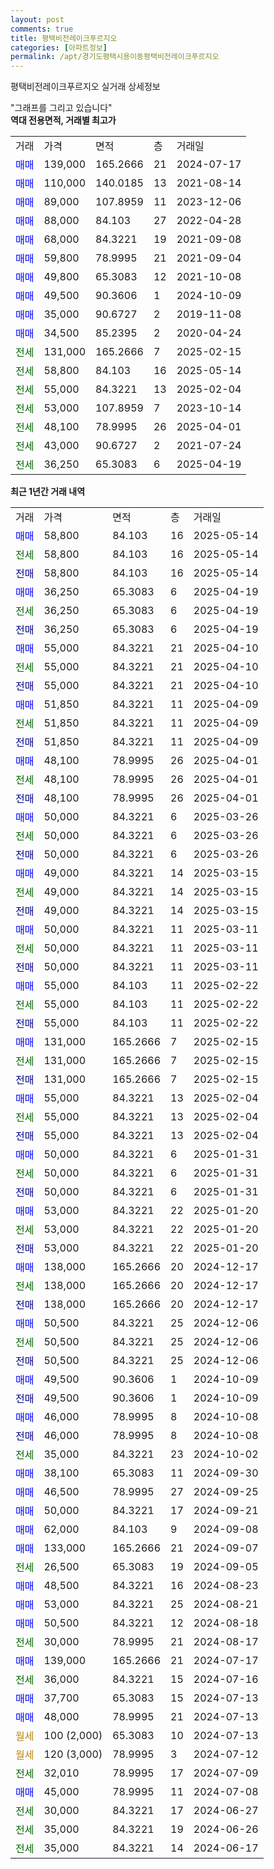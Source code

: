 ```yaml
---
layout: post
comments: true
title: 평택비전레이크푸르지오
categories: [아파트정보]
permalink: /apt/경기도평택시용이동평택비전레이크푸르지오
---
```


평택비전레이크푸르지오 실거래 상세정보

<script type="text/javascript">
  google.charts.load('current', {'packages':['line', 'corechart']});
  google.charts.setOnLoadCallback(drawChart);

  function drawChart() {
    var data = new google.visualization.DataTable();
    data.addColumn('date', '거래일');
    data.addColumn('number', "매매");
    data.addColumn('number', "전세");
    data.addColumn('number', "전매");

    data.addRows([[new Date(Date.parse("2025-05-14")), 58800, null, null], [new Date(Date.parse("2025-05-14")), null, 58800, null], [new Date(Date.parse("2025-05-14")), null, null, 58800], [new Date(Date.parse("2025-04-19")), 36250, null, null], [new Date(Date.parse("2025-04-19")), null, 36250, null], [new Date(Date.parse("2025-04-19")), null, null, 36250], [new Date(Date.parse("2025-04-10")), 55000, null, null], [new Date(Date.parse("2025-04-10")), null, 55000, null], [new Date(Date.parse("2025-04-10")), null, null, 55000], [new Date(Date.parse("2025-04-09")), 51850, null, null], [new Date(Date.parse("2025-04-09")), null, 51850, null], [new Date(Date.parse("2025-04-09")), null, null, 51850], [new Date(Date.parse("2025-04-01")), 48100, null, null], [new Date(Date.parse("2025-04-01")), null, 48100, null], [new Date(Date.parse("2025-04-01")), null, null, 48100], [new Date(Date.parse("2025-03-26")), 50000, null, null], [new Date(Date.parse("2025-03-26")), null, 50000, null], [new Date(Date.parse("2025-03-26")), null, null, 50000], [new Date(Date.parse("2025-03-15")), 49000, null, null], [new Date(Date.parse("2025-03-15")), null, 49000, null], [new Date(Date.parse("2025-03-15")), null, null, 49000], [new Date(Date.parse("2025-03-11")), 50000, null, null], [new Date(Date.parse("2025-03-11")), null, 50000, null], [new Date(Date.parse("2025-03-11")), null, null, 50000], [new Date(Date.parse("2025-02-22")), 55000, null, null], [new Date(Date.parse("2025-02-22")), null, 55000, null], [new Date(Date.parse("2025-02-22")), null, null, 55000], [new Date(Date.parse("2025-02-15")), 131000, null, null], [new Date(Date.parse("2025-02-15")), null, 131000, null], [new Date(Date.parse("2025-02-15")), null, null, 131000], [new Date(Date.parse("2025-02-04")), 55000, null, null], [new Date(Date.parse("2025-02-04")), null, 55000, null], [new Date(Date.parse("2025-02-04")), null, null, 55000], [new Date(Date.parse("2025-01-31")), 50000, null, null], [new Date(Date.parse("2025-01-31")), null, 50000, null], [new Date(Date.parse("2025-01-31")), null, null, 50000], [new Date(Date.parse("2025-01-20")), 53000, null, null], [new Date(Date.parse("2025-01-20")), null, 53000, null], [new Date(Date.parse("2025-01-20")), null, null, 53000], [new Date(Date.parse("2024-12-17")), 138000, null, null], [new Date(Date.parse("2024-12-17")), null, 138000, null], [new Date(Date.parse("2024-12-17")), null, null, 138000], [new Date(Date.parse("2024-12-06")), 50500, null, null], [new Date(Date.parse("2024-12-06")), null, 50500, null], [new Date(Date.parse("2024-12-06")), null, null, 50500], [new Date(Date.parse("2024-10-09")), 49500, null, null], [new Date(Date.parse("2024-10-09")), null, null, 49500], [new Date(Date.parse("2024-10-08")), 46000, null, null], [new Date(Date.parse("2024-10-08")), null, null, 46000], [new Date(Date.parse("2024-10-02")), null, 35000, null], [new Date(Date.parse("2024-09-30")), 38100, null, null], [new Date(Date.parse("2024-09-25")), 46500, null, null], [new Date(Date.parse("2024-09-21")), 50000, null, null], [new Date(Date.parse("2024-09-08")), 62000, null, null], [new Date(Date.parse("2024-09-07")), 133000, null, null], [new Date(Date.parse("2024-09-05")), null, 26500, null], [new Date(Date.parse("2024-08-23")), 48500, null, null], [new Date(Date.parse("2024-08-21")), 53000, null, null], [new Date(Date.parse("2024-08-18")), 50500, null, null], [new Date(Date.parse("2024-08-17")), null, 30000, null], [new Date(Date.parse("2024-07-17")), 139000, null, null], [new Date(Date.parse("2024-07-16")), null, 36000, null], [new Date(Date.parse("2024-07-13")), 37700, null, null], [new Date(Date.parse("2024-07-13")), 48000, null, null], [new Date(Date.parse("2024-07-13")), null, null, null], [new Date(Date.parse("2024-07-12")), null, null, null], [new Date(Date.parse("2024-07-09")), null, 32010, null], [new Date(Date.parse("2024-07-08")), 45000, null, null], [new Date(Date.parse("2024-06-27")), null, 30000, null], [new Date(Date.parse("2024-06-26")), null, 35000, null], [new Date(Date.parse("2024-06-17")), null, 35000, null]]);

    var options = {
      hAxis: {
        format: 'yyyy/MM/dd'
      },    
      lineWidth: 0,
      pointsVisible: true,    
      title: '최근 1년간 유형별 실거래가 분포',
      legend: { position: 'bottom' }
    };

    var formatter = new google.visualization.NumberFormat({pattern:'###,###'} );
    formatter.format(data, 1);
    formatter.format(data, 2);
    
    setTimeout(function() {
        var chart = new google.visualization.LineChart(document.getElementById('columnchart_material'));
        chart.draw(data, (options));
        document.getElementById('loading').style.display = 'none';
    }, 200);
  }
</script>


<div id="loading" style="z-index:20; display: block; margin-left: 0px">"그래프를 그리고 있습니다"</div>
<div id="columnchart_material" style="width: 95%; margin-left: 0px; display: block"></div>
<!-- contents start -->
<b>역대 전용면적, 거래별 최고가</b>
<table class="sortable">
    <tr>
      <td>거래</td>
      <td>가격</td>
      <td>면적</td>
      <td>층</td>
      <td>거래일</td>
    </tr>
        <tr>
          <td><a style="color: blue">매매</a></td>
          <td>139,000</td>
          <td>165.2666</td>
          <td>21</td>
          <td>2024-07-17</td>
        </tr>            <tr>
          <td><a style="color: blue">매매</a></td>
          <td>110,000</td>
          <td>140.0185</td>
          <td>13</td>
          <td>2021-08-14</td>
        </tr>            <tr>
          <td><a style="color: blue">매매</a></td>
          <td>89,000</td>
          <td>107.8959</td>
          <td>11</td>
          <td>2023-12-06</td>
        </tr>            <tr>
          <td><a style="color: blue">매매</a></td>
          <td>88,000</td>
          <td>84.103</td>
          <td>27</td>
          <td>2022-04-28</td>
        </tr>            <tr>
          <td><a style="color: blue">매매</a></td>
          <td>68,000</td>
          <td>84.3221</td>
          <td>19</td>
          <td>2021-09-08</td>
        </tr>            <tr>
          <td><a style="color: blue">매매</a></td>
          <td>59,800</td>
          <td>78.9995</td>
          <td>21</td>
          <td>2021-09-04</td>
        </tr>            <tr>
          <td><a style="color: blue">매매</a></td>
          <td>49,800</td>
          <td>65.3083</td>
          <td>12</td>
          <td>2021-10-08</td>
        </tr>            <tr>
          <td><a style="color: blue">매매</a></td>
          <td>49,500</td>
          <td>90.3606</td>
          <td>1</td>
          <td>2024-10-09</td>
        </tr>            <tr>
          <td><a style="color: blue">매매</a></td>
          <td>35,000</td>
          <td>90.6727</td>
          <td>2</td>
          <td>2019-11-08</td>
        </tr>            <tr>
          <td><a style="color: blue">매매</a></td>
          <td>34,500</td>
          <td>85.2395</td>
          <td>2</td>
          <td>2020-04-24</td>
        </tr>        
        <tr>
              <td><a style="color: darkgreen">전세</a></td>
              <td>131,000</td>
              <td>165.2666</td>
              <td>7</td>
              <td>2025-02-15</td>
            </tr>            <tr>
              <td><a style="color: darkgreen">전세</a></td>
              <td>58,800</td>
              <td>84.103</td>
              <td>16</td>
              <td>2025-05-14</td>
            </tr>            <tr>
              <td><a style="color: darkgreen">전세</a></td>
              <td>55,000</td>
              <td>84.3221</td>
              <td>13</td>
              <td>2025-02-04</td>
            </tr>            <tr>
              <td><a style="color: darkgreen">전세</a></td>
              <td>53,000</td>
              <td>107.8959</td>
              <td>7</td>
              <td>2023-10-14</td>
            </tr>            <tr>
              <td><a style="color: darkgreen">전세</a></td>
              <td>48,100</td>
              <td>78.9995</td>
              <td>26</td>
              <td>2025-04-01</td>
            </tr>            <tr>
              <td><a style="color: darkgreen">전세</a></td>
              <td>43,000</td>
              <td>90.6727</td>
              <td>2</td>
              <td>2021-07-24</td>
            </tr>            <tr>
              <td><a style="color: darkgreen">전세</a></td>
              <td>36,250</td>
              <td>65.3083</td>
              <td>6</td>
              <td>2025-04-19</td>
            </tr>        
    
</table>

<b>최근 1년간 거래 내역</b>

<table class="sortable">
    <tr>
      <td>거래</td>
      <td>가격</td>
      <td>면적</td>
      <td>층</td>
      <td>거래일</td>
    </tr>
    <tr>
      <td><a style="color: blue">매매</a></td>
      <td>58,800</td>
      <td>84.103</td>
      <td>16</td>
      <td>2025-05-14</td>
    </tr>          <tr>
      <td><a style="color: darkgreen">전세</a></td>
      <td>58,800</td>
      <td>84.103</td>
      <td>16</td>
      <td>2025-05-14</td>
    </tr>          <tr>
      <td><a style="color: darkblue">전매</a></td>
      <td>58,800</td>
      <td>84.103</td>
      <td>16</td>
      <td>2025-05-14</td>
    </tr>          <tr>
      <td><a style="color: blue">매매</a></td>
      <td>36,250</td>
      <td>65.3083</td>
      <td>6</td>
      <td>2025-04-19</td>
    </tr>          <tr>
      <td><a style="color: darkgreen">전세</a></td>
      <td>36,250</td>
      <td>65.3083</td>
      <td>6</td>
      <td>2025-04-19</td>
    </tr>          <tr>
      <td><a style="color: darkblue">전매</a></td>
      <td>36,250</td>
      <td>65.3083</td>
      <td>6</td>
      <td>2025-04-19</td>
    </tr>          <tr>
      <td><a style="color: blue">매매</a></td>
      <td>55,000</td>
      <td>84.3221</td>
      <td>21</td>
      <td>2025-04-10</td>
    </tr>          <tr>
      <td><a style="color: darkgreen">전세</a></td>
      <td>55,000</td>
      <td>84.3221</td>
      <td>21</td>
      <td>2025-04-10</td>
    </tr>          <tr>
      <td><a style="color: darkblue">전매</a></td>
      <td>55,000</td>
      <td>84.3221</td>
      <td>21</td>
      <td>2025-04-10</td>
    </tr>          <tr>
      <td><a style="color: blue">매매</a></td>
      <td>51,850</td>
      <td>84.3221</td>
      <td>11</td>
      <td>2025-04-09</td>
    </tr>          <tr>
      <td><a style="color: darkgreen">전세</a></td>
      <td>51,850</td>
      <td>84.3221</td>
      <td>11</td>
      <td>2025-04-09</td>
    </tr>          <tr>
      <td><a style="color: darkblue">전매</a></td>
      <td>51,850</td>
      <td>84.3221</td>
      <td>11</td>
      <td>2025-04-09</td>
    </tr>          <tr>
      <td><a style="color: blue">매매</a></td>
      <td>48,100</td>
      <td>78.9995</td>
      <td>26</td>
      <td>2025-04-01</td>
    </tr>          <tr>
      <td><a style="color: darkgreen">전세</a></td>
      <td>48,100</td>
      <td>78.9995</td>
      <td>26</td>
      <td>2025-04-01</td>
    </tr>          <tr>
      <td><a style="color: darkblue">전매</a></td>
      <td>48,100</td>
      <td>78.9995</td>
      <td>26</td>
      <td>2025-04-01</td>
    </tr>          <tr>
      <td><a style="color: blue">매매</a></td>
      <td>50,000</td>
      <td>84.3221</td>
      <td>6</td>
      <td>2025-03-26</td>
    </tr>          <tr>
      <td><a style="color: darkgreen">전세</a></td>
      <td>50,000</td>
      <td>84.3221</td>
      <td>6</td>
      <td>2025-03-26</td>
    </tr>          <tr>
      <td><a style="color: darkblue">전매</a></td>
      <td>50,000</td>
      <td>84.3221</td>
      <td>6</td>
      <td>2025-03-26</td>
    </tr>          <tr>
      <td><a style="color: blue">매매</a></td>
      <td>49,000</td>
      <td>84.3221</td>
      <td>14</td>
      <td>2025-03-15</td>
    </tr>          <tr>
      <td><a style="color: darkgreen">전세</a></td>
      <td>49,000</td>
      <td>84.3221</td>
      <td>14</td>
      <td>2025-03-15</td>
    </tr>          <tr>
      <td><a style="color: darkblue">전매</a></td>
      <td>49,000</td>
      <td>84.3221</td>
      <td>14</td>
      <td>2025-03-15</td>
    </tr>          <tr>
      <td><a style="color: blue">매매</a></td>
      <td>50,000</td>
      <td>84.3221</td>
      <td>11</td>
      <td>2025-03-11</td>
    </tr>          <tr>
      <td><a style="color: darkgreen">전세</a></td>
      <td>50,000</td>
      <td>84.3221</td>
      <td>11</td>
      <td>2025-03-11</td>
    </tr>          <tr>
      <td><a style="color: darkblue">전매</a></td>
      <td>50,000</td>
      <td>84.3221</td>
      <td>11</td>
      <td>2025-03-11</td>
    </tr>          <tr>
      <td><a style="color: blue">매매</a></td>
      <td>55,000</td>
      <td>84.103</td>
      <td>11</td>
      <td>2025-02-22</td>
    </tr>          <tr>
      <td><a style="color: darkgreen">전세</a></td>
      <td>55,000</td>
      <td>84.103</td>
      <td>11</td>
      <td>2025-02-22</td>
    </tr>          <tr>
      <td><a style="color: darkblue">전매</a></td>
      <td>55,000</td>
      <td>84.103</td>
      <td>11</td>
      <td>2025-02-22</td>
    </tr>          <tr>
      <td><a style="color: blue">매매</a></td>
      <td>131,000</td>
      <td>165.2666</td>
      <td>7</td>
      <td>2025-02-15</td>
    </tr>          <tr>
      <td><a style="color: darkgreen">전세</a></td>
      <td>131,000</td>
      <td>165.2666</td>
      <td>7</td>
      <td>2025-02-15</td>
    </tr>          <tr>
      <td><a style="color: darkblue">전매</a></td>
      <td>131,000</td>
      <td>165.2666</td>
      <td>7</td>
      <td>2025-02-15</td>
    </tr>          <tr>
      <td><a style="color: blue">매매</a></td>
      <td>55,000</td>
      <td>84.3221</td>
      <td>13</td>
      <td>2025-02-04</td>
    </tr>          <tr>
      <td><a style="color: darkgreen">전세</a></td>
      <td>55,000</td>
      <td>84.3221</td>
      <td>13</td>
      <td>2025-02-04</td>
    </tr>          <tr>
      <td><a style="color: darkblue">전매</a></td>
      <td>55,000</td>
      <td>84.3221</td>
      <td>13</td>
      <td>2025-02-04</td>
    </tr>          <tr>
      <td><a style="color: blue">매매</a></td>
      <td>50,000</td>
      <td>84.3221</td>
      <td>6</td>
      <td>2025-01-31</td>
    </tr>          <tr>
      <td><a style="color: darkgreen">전세</a></td>
      <td>50,000</td>
      <td>84.3221</td>
      <td>6</td>
      <td>2025-01-31</td>
    </tr>          <tr>
      <td><a style="color: darkblue">전매</a></td>
      <td>50,000</td>
      <td>84.3221</td>
      <td>6</td>
      <td>2025-01-31</td>
    </tr>          <tr>
      <td><a style="color: blue">매매</a></td>
      <td>53,000</td>
      <td>84.3221</td>
      <td>22</td>
      <td>2025-01-20</td>
    </tr>          <tr>
      <td><a style="color: darkgreen">전세</a></td>
      <td>53,000</td>
      <td>84.3221</td>
      <td>22</td>
      <td>2025-01-20</td>
    </tr>          <tr>
      <td><a style="color: darkblue">전매</a></td>
      <td>53,000</td>
      <td>84.3221</td>
      <td>22</td>
      <td>2025-01-20</td>
    </tr>          <tr>
      <td><a style="color: blue">매매</a></td>
      <td>138,000</td>
      <td>165.2666</td>
      <td>20</td>
      <td>2024-12-17</td>
    </tr>          <tr>
      <td><a style="color: darkgreen">전세</a></td>
      <td>138,000</td>
      <td>165.2666</td>
      <td>20</td>
      <td>2024-12-17</td>
    </tr>          <tr>
      <td><a style="color: darkblue">전매</a></td>
      <td>138,000</td>
      <td>165.2666</td>
      <td>20</td>
      <td>2024-12-17</td>
    </tr>          <tr>
      <td><a style="color: blue">매매</a></td>
      <td>50,500</td>
      <td>84.3221</td>
      <td>25</td>
      <td>2024-12-06</td>
    </tr>          <tr>
      <td><a style="color: darkgreen">전세</a></td>
      <td>50,500</td>
      <td>84.3221</td>
      <td>25</td>
      <td>2024-12-06</td>
    </tr>          <tr>
      <td><a style="color: darkblue">전매</a></td>
      <td>50,500</td>
      <td>84.3221</td>
      <td>25</td>
      <td>2024-12-06</td>
    </tr>          <tr>
      <td><a style="color: blue">매매</a></td>
      <td>49,500</td>
      <td>90.3606</td>
      <td>1</td>
      <td>2024-10-09</td>
    </tr>          <tr>
      <td><a style="color: darkblue">전매</a></td>
      <td>49,500</td>
      <td>90.3606</td>
      <td>1</td>
      <td>2024-10-09</td>
    </tr>          <tr>
      <td><a style="color: blue">매매</a></td>
      <td>46,000</td>
      <td>78.9995</td>
      <td>8</td>
      <td>2024-10-08</td>
    </tr>          <tr>
      <td><a style="color: darkblue">전매</a></td>
      <td>46,000</td>
      <td>78.9995</td>
      <td>8</td>
      <td>2024-10-08</td>
    </tr>          <tr>
      <td><a style="color: darkgreen">전세</a></td>
      <td>35,000</td>
      <td>84.3221</td>
      <td>23</td>
      <td>2024-10-02</td>
    </tr>          <tr>
      <td><a style="color: blue">매매</a></td>
      <td>38,100</td>
      <td>65.3083</td>
      <td>11</td>
      <td>2024-09-30</td>
    </tr>          <tr>
      <td><a style="color: blue">매매</a></td>
      <td>46,500</td>
      <td>78.9995</td>
      <td>27</td>
      <td>2024-09-25</td>
    </tr>          <tr>
      <td><a style="color: blue">매매</a></td>
      <td>50,000</td>
      <td>84.3221</td>
      <td>17</td>
      <td>2024-09-21</td>
    </tr>          <tr>
      <td><a style="color: blue">매매</a></td>
      <td>62,000</td>
      <td>84.103</td>
      <td>9</td>
      <td>2024-09-08</td>
    </tr>          <tr>
      <td><a style="color: blue">매매</a></td>
      <td>133,000</td>
      <td>165.2666</td>
      <td>21</td>
      <td>2024-09-07</td>
    </tr>          <tr>
      <td><a style="color: darkgreen">전세</a></td>
      <td>26,500</td>
      <td>65.3083</td>
      <td>19</td>
      <td>2024-09-05</td>
    </tr>          <tr>
      <td><a style="color: blue">매매</a></td>
      <td>48,500</td>
      <td>84.3221</td>
      <td>16</td>
      <td>2024-08-23</td>
    </tr>          <tr>
      <td><a style="color: blue">매매</a></td>
      <td>53,000</td>
      <td>84.3221</td>
      <td>25</td>
      <td>2024-08-21</td>
    </tr>          <tr>
      <td><a style="color: blue">매매</a></td>
      <td>50,500</td>
      <td>84.3221</td>
      <td>12</td>
      <td>2024-08-18</td>
    </tr>          <tr>
      <td><a style="color: darkgreen">전세</a></td>
      <td>30,000</td>
      <td>78.9995</td>
      <td>21</td>
      <td>2024-08-17</td>
    </tr>          <tr>
      <td><a style="color: blue">매매</a></td>
      <td>139,000</td>
      <td>165.2666</td>
      <td>21</td>
      <td>2024-07-17</td>
    </tr>          <tr>
      <td><a style="color: darkgreen">전세</a></td>
      <td>36,000</td>
      <td>84.3221</td>
      <td>15</td>
      <td>2024-07-16</td>
    </tr>          <tr>
      <td><a style="color: blue">매매</a></td>
      <td>37,700</td>
      <td>65.3083</td>
      <td>15</td>
      <td>2024-07-13</td>
    </tr>          <tr>
      <td><a style="color: blue">매매</a></td>
      <td>48,000</td>
      <td>78.9995</td>
      <td>21</td>
      <td>2024-07-13</td>
    </tr>          <tr>
      <td><a style="color: darkgoldenrod">월세</a></td>
      <td>100 (2,000)</td>
      <td>65.3083</td>
      <td>10</td>
      <td>2024-07-13</td>
    </tr>          <tr>
      <td><a style="color: darkgoldenrod">월세</a></td>
      <td>120 (3,000)</td>
      <td>78.9995</td>
      <td>3</td>
      <td>2024-07-12</td>
    </tr>          <tr>
      <td><a style="color: darkgreen">전세</a></td>
      <td>32,010</td>
      <td>78.9995</td>
      <td>17</td>
      <td>2024-07-09</td>
    </tr>          <tr>
      <td><a style="color: blue">매매</a></td>
      <td>45,000</td>
      <td>78.9995</td>
      <td>11</td>
      <td>2024-07-08</td>
    </tr>          <tr>
      <td><a style="color: darkgreen">전세</a></td>
      <td>30,000</td>
      <td>84.3221</td>
      <td>17</td>
      <td>2024-06-27</td>
    </tr>          <tr>
      <td><a style="color: darkgreen">전세</a></td>
      <td>35,000</td>
      <td>84.3221</td>
      <td>19</td>
      <td>2024-06-26</td>
    </tr>          <tr>
      <td><a style="color: darkgreen">전세</a></td>
      <td>35,000</td>
      <td>84.3221</td>
      <td>14</td>
      <td>2024-06-17</td>
    </tr>      </table>
<!-- contents end -->    

